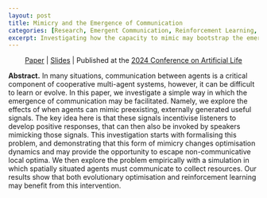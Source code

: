 ```yaml
---
layout: post
title: Mimicry and the Emergence of Communication
categories: [Research, Emergent Communication, Reinforcement Learning, Evolutionary Computation]
excerpt: Investigating how the capacity to mimic may bootstrap the emergence of communication beween cooperating agents.
---
```


<p align=center>
<a href="https://direct.mit.edu/isal/proceedings/isal2024/36/52/123460">Paper</a> | <a href="https://drive.google.com/file/d/1P2Uvog9Km5-levV-h6Y3uhTp5leGjL58/view?usp=sharing">Slides</a> | Published at the <a href="https://2024.alife.org/detailed_program.html">2024 Conference on Artificial Life</a>
</p>

**Abstract.** In many situations, communication between agents is a critical component of cooperative multi-agent systems, however, it can be difficult to learn or evolve.
In this paper, we investigate a simple way in which the emergence of communication may be facilitated.
Namely, we explore the effects of when agents can mimic preexisting, externally generated useful signals.
The key idea here is that these signals incentivise listeners to develop positive responses, that can then also be invoked by speakers mimicking those signals.
This investigation starts with formalising this problem, and demonstrating that this form of mimicry changes optimisation dynamics and may provide the opportunity to escape non-communicative local optima.
We then explore the problem empirically with a simulation in which spatially situated agents must communicate to collect resources.
Our results show that both evolutionary optimisation and reinforcement learning may benefit from this intervention.
